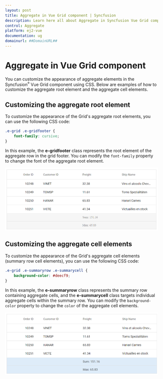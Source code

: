 ```yaml
---
layout: post
title: Aggregate in Vue Grid component | Syncfusion
description: Learn here all about Aggregate in Syncfusion Vue Grid component of Syncfusion Essential JS 2 and more.
control: Aggregate 
platform: ej2-vue
documentation: ug
domainurl: ##DomainURL##
---
```


# Aggregate in Vue Grid component

You can customize the appearance of aggregate elements in the Syncfusion<sup style="font-size:70%">&reg;</sup> Vue Grid component using CSS. Below are examples of how to customize the aggregate root element and the aggregate cell elements.

## Customizing the aggregate root element

To customize the appearance of the Grid's aggregate root elements, you can use the following CSS code:

```css
.e-grid .e-gridfooter {
    font-family: cursive;
}
```

In this example, the **e-gridfooter** class represents the root element of the aggregate row in the grid footer. You can modify the `font-family` property to change the font of the aggregate root element.

![Customize aggregate root element](../images/aggregate-root-element.png)

## Customizing the aggregate cell elements

To customize the appearance of the Grid's aggregate cell elements (summary row cell elements), you can use the following CSS code:

```css
.e-grid .e-summaryrow .e-summarycell {
    background-color: #deecf9;
}
```

In this example, the **e-summaryrow** class represents the summary row containing aggregate cells, and the **e-summarycell** class targets individual aggregate cells within the summary row. You can modify the `background-color` property to change the `color` of the aggregate cell elements.

![Customize aggregate cell element](../images/aggregate-cell-element.png)
